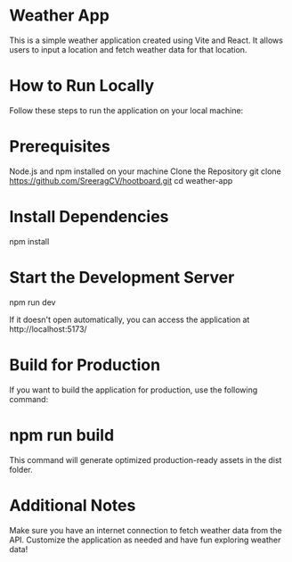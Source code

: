 # Weather App
This is a simple weather application created using Vite and React. It allows users to input a location and fetch weather data for that location.

# How to Run Locally
Follow these steps to run the application on your local machine:

# Prerequisites
Node.js and npm installed on your machine
Clone the Repository
git clone https://github.com/SreeragCV/hootboard.git
cd weather-app

# Install Dependencies
npm install

# Start the Development Server
npm run dev

If it doesn't open automatically, you can access the application at http://localhost:5173/

# Build for Production
If you want to build the application for production, use the following command:

# npm run build
This command will generate optimized production-ready assets in the dist folder.

# Additional Notes
Make sure you have an internet connection to fetch weather data from the API.
Customize the application as needed and have fun exploring weather data!
